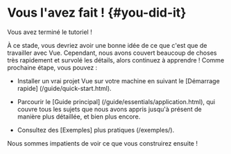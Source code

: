 # Vous l'avez fait ! {#you-did-it}

Vous avez terminé le tutoriel !

À ce stade, vous devriez avoir une bonne idée de ce que c'est que de travailler avec Vue. Cependant, nous avons couvert beaucoup de choses très rapidement et survolé les détails, alors continuez à apprendre ! Comme prochaine étape, vous pouvez :

- Installer un vrai projet Vue sur votre machine en suivant le [Démarrage rapide] (/guide/quick-start.html).

- Parcourir le [Guide principal] (/guide/essentials/application.html), qui couvre tous les sujets que nous avons appris jusqu'à présent de manière plus détaillée, et bien plus encore.

- Consultez des [Exemples] plus pratiques (/exemples/).

Nous sommes impatients de voir ce que vous construirez ensuite !
